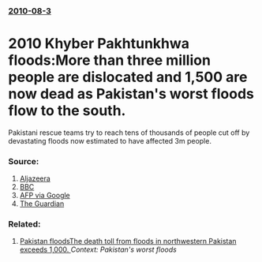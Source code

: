 ### [2010-08-3](/news/2010/08/3/index.md)

# 2010 Khyber Pakhtunkhwa floods:More than three million people are dislocated and 1,500 are now dead as Pakistan's worst floods flow to the south. 

Pakistani rescue teams try to reach tens of thousands of people cut off by devastating floods now estimated to have affected 3m people.


### Source:

1. [Aljazeera](http://english.aljazeera.net/news/asia/2010/08/20108374717869907.html)
2. [BBC](http://www.bbc.co.uk/news/world-south-asia-10847793)
3. [AFP via Google](http://www.google.com/hostednews/afp/article/ALeqM5g6_Jn9tX4f40StjYJGgSFb0cVBcg)
4. [The Guardian](http://www.guardian.co.uk/world/2010/aug/03/pakistan-floods-dam-risk)

### Related:

1. [Pakistan floodsThe death toll from floods in northwestern Pakistan exceeds 1,000. ](/news/2010/08/1/pakistan-floodspthe-death-toll-from-floods-in-northwestern-pakistan-exceeds-1-000.md) _Context: Pakistan's worst floods_
